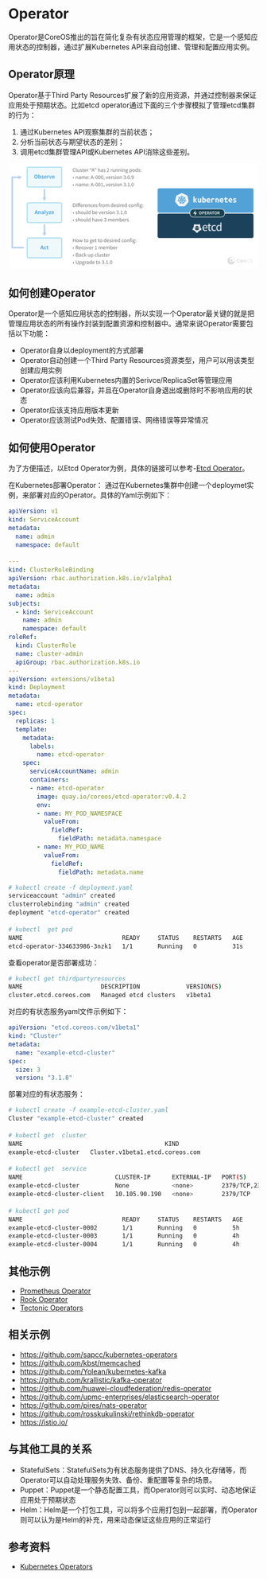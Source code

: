 ﻿# Operator

Operator是CoreOS推出的旨在简化复杂有状态应用管理的框架，它是一个感知应用状态的控制器，通过扩展Kubernetes API来自动创建、管理和配置应用实例。

## Operator原理

Operator基于Third Party Resources扩展了新的应用资源，并通过控制器来保证应用处于预期状态。比如etcd operator通过下面的三个步骤模拟了管理etcd集群的行为：

1. 通过Kubernetes API观察集群的当前状态；
2. 分析当前状态与期望状态的差别；
3. 调用etcd集群管理API或Kubernetes API消除这些差别。

![](images/etcd.png)

## 如何创建Operator

Operator是一个感知应用状态的控制器，所以实现一个Operator最关键的就是把管理应用状态的所有操作封装到配置资源和控制器中。通常来说Operator需要包括以下功能：

- Operator自身以deployment的方式部署
- Operator自动创建一个Third Party Resources资源类型，用户可以用该类型创建应用实例
- Operator应该利用Kubernetes内置的Serivce/ReplicaSet等管理应用
- Operator应该向后兼容，并且在Operator自身退出或删除时不影响应用的状态
- Operator应该支持应用版本更新
- Operator应该测试Pod失效、配置错误、网络错误等异常情况

## 如何使用Operator 
为了方便描述，以Etcd Operator为例，具体的链接可以参考-[Etcd Operator](https://coreos.com/operators/etcd/docs/latest)。

在Kubernetes部署Operator：
通过在Kubernetes集群中创建一个deploymet实例，来部署对应的Operator。具体的Yaml示例如下：

```yaml
apiVersion: v1
kind: ServiceAccount
metadata:
  name: admin
  namespace: default

---
kind: ClusterRoleBinding
apiVersion: rbac.authorization.k8s.io/v1alpha1
metadata:
  name: admin
subjects:
  - kind: ServiceAccount
    name: admin
    namespace: default
roleRef:
  kind: ClusterRole
  name: cluster-admin
  apiGroup: rbac.authorization.k8s.io
---
apiVersion: extensions/v1beta1
kind: Deployment
metadata:
  name: etcd-operator
spec:
  replicas: 1
  template:
    metadata:
      labels:
        name: etcd-operator
    spec:
      serviceAccountName: admin
      containers:
      - name: etcd-operator
        image: quay.io/coreos/etcd-operator:v0.4.2
        env:
        - name: MY_POD_NAMESPACE
          valueFrom:
            fieldRef:
              fieldPath: metadata.namespace
        - name: MY_POD_NAME
          valueFrom:
            fieldRef:
              fieldPath: metadata.name
```

```sh
# kubectl create -f deployment.yaml
serviceaccount "admin" created
clusterrolebinding "admin" created
deployment "etcd-operator" created

# kubectl  get pod 
NAME                            READY     STATUS    RESTARTS   AGE
etcd-operator-334633986-3nzk1   1/1       Running   0          31s
```

查看operator是否部署成功：
```sh
# kubectl get thirdpartyresources
NAME                      DESCRIPTION             VERSION(S)
cluster.etcd.coreos.com   Managed etcd clusters   v1beta1
```

对应的有状态服务yaml文件示例如下：
```yaml
apiVersion: "etcd.coreos.com/v1beta1"
kind: "Cluster"
metadata:
  name: "example-etcd-cluster"
spec:
  size: 3
  version: "3.1.8"
```

部署对应的有状态服务：
```sh
# kubectl create -f example-etcd-cluster.yaml
Cluster "example-etcd-cluster" created

# kubectl get  cluster
NAME                                        KIND
example-etcd-cluster   Cluster.v1beta1.etcd.coreos.com

# kubectl get  service
NAME                          CLUSTER-IP      EXTERNAL-IP   PORT(S) 
example-etcd-cluster          None            <none>        2379/TCP,2380/TCP   
example-etcd-cluster-client   10.105.90.190   <none>        2379/TCP

# kubectl get pod
NAME                            READY     STATUS    RESTARTS   AGE
example-etcd-cluster-0002       1/1       Running   0          5h
example-etcd-cluster-0003       1/1       Running   0          4h
example-etcd-cluster-0004       1/1       Running   0          4h
```

## 其他示例
- [Prometheus Operator](https://coreos.com/operators/prometheus/docs/latest)
- [Rook Operator](https://github.com/rook/rook)
- [Tectonic Operators](https://coreos.com/tectonic)

## 相关示例
  - https://github.com/sapcc/kubernetes-operators
  - https://github.com/kbst/memcached
  - https://github.com/Yolean/kubernetes-kafka
  - https://github.com/krallistic/kafka-operator
  - https://github.com/huawei-cloudfederation/redis-operator
  - https://github.com/upmc-enterprises/elasticsearch-operator
  - https://github.com/pires/nats-operator
  - https://github.com/rosskukulinski/rethinkdb-operator
  - https://istio.io/

## 与其他工具的关系

- StatefulSets：StatefulSets为有状态服务提供了DNS、持久化存储等，而Operator可以自动处理服务失效、备份、重配置等复杂的场景。
- Puppet：Puppet是一个静态配置工具，而Operator则可以实时、动态地保证应用处于预期状态
- Helm：Helm是一个打包工具，可以将多个应用打包到一起部署，而Operator则可以认为是Helm的补充，用来动态保证这些应用的正常运行

## 参考资料

- [Kubernetes Operators](https://coreos.com/operators)
